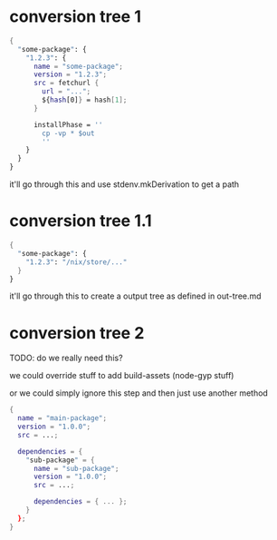 # conversion tree 1

```nix
{
  "some-package": {
    "1.2.3": {
      name = "some-package";
      version = "1.2.3";
      src = fetchurl {
        url = "...";
        ${hash[0]} = hash[1];
      }

      installPhase = ''
        cp -vp * $out
        ''
    }
  }
}
```

it'll go through this and use stdenv.mkDerivation to get a path

# conversion tree 1.1

```nix
{
  "some-package": {
    "1.2.3": "/nix/store/..."
  }
}
```

it'll go through this to create a output tree as defined in out-tree.md

# conversion tree 2

TODO: do we really need this?

we could override stuff to add build-assets (node-gyp stuff)

or we could simply ignore this step and then just use another method

```nix
{
  name = "main-package";
  version = "1.0.0";
  src = ...;

  dependencies = {
    "sub-package" = {
      name = "sub-package";
      version = "1.0.0";
      src = ...;

      dependencies = { ... };
    }
  };
}
```
